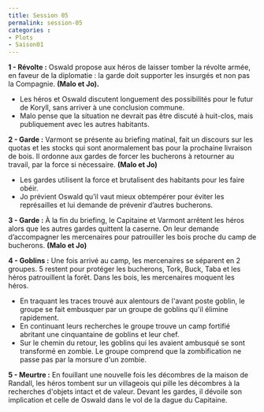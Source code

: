 ```yaml
---
title: Session 05
permalink: session-05
categories :
- Plots
- Saison01
---
```


**1 - Révolte :** Oswald propose aux héros de laisser tomber la révolte armée, en faveur de la diplomatie : la garde doit supporter les insurgés et non pas la Compagnie. **(Malo et Jo).**
- Les héros et Oswald discutent longuement des possibilités pour le futur de Koryll, sans arriver à une conclusion commune.
- Malo pense que la situation ne devrait pas être discuté à huit-clos, mais publiquement avec les autres habitants.

**2 - Garde :** Varmont se présente au briefing matinal, fait un discours sur les quotas et les stocks qui sont anormalement bas pour la prochaine livraison de bois. Il ordonne aux gardes de forcer les bucherons à retourner au travail, par la force si nécessaire. **(Malo et Jo)**
- Les gardes utilisent la force et brutalisent des habitants pour les faire obéir.
- Jo prévient Oswald qu’il vaut mieux obtempérer pour éviter les représailles et lui demande de prévenir d’autres bucherons.

**3 - Garde :** À la fin du briefing, le Capitaine et Varmont arrêtent les héros alors que les autres gardes quittent la caserne. On leur demande d’accompagner les mercenaires pour patrouiller les bois proche du camp de bucherons. **(Malo et Jo)** 

**4 - Goblins :** Une fois arrivé au camp, les mercenaires se séparent en 2 groupes. 5 restent pour protéger les bucherons, Tork, Buck, Taba et les héros patrouillent la forêt. Dans les bois, les mercenaires moquent les héros.
- En traquant les traces trouvé aux alentours de l'avant poste goblin, le groupe se fait embusquer par un groupe de goblins qu'il élimine rapidement.
- En continuant leurs recherches le groupe trouve un camp fortifié abritant une cinquantaine de goblins et leur chef.
- Sur le chemin du retour, les goblins qui les avaient ambusqué se sont transformé en zombie. Le groupe comprend que la zombification ne passe pas par la morsure d'un zombie.

**5 - Meurtre :** En fouillant une nouvelle fois les décombres de la maison de Randall, les héros tombent sur un villageois qui pille les décombres à la recherches d'objets intact et de valeur. Devant les gardes, il dévoile son implication et celle de Oswald dans le vol de la dague du Capitaine.
